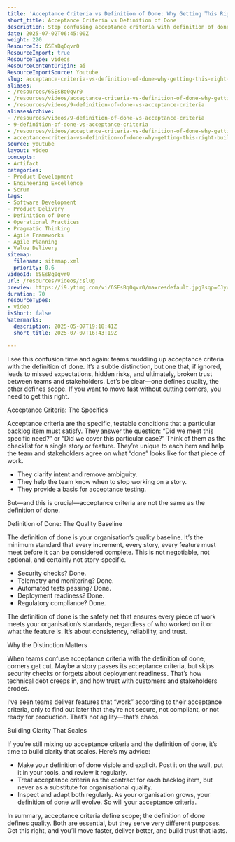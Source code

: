 ```yaml
---
title: 'Acceptance Criteria vs Definition of Done: Why Getting This Right Builds Trust and Delivers Quality Faster'
short_title: Acceptance Criteria vs Definition of Done
description: Stop confusing acceptance criteria with definition of done—learn the crucial difference to boost quality, speed, and trust in your agile delivery.
date: 2025-07-02T06:45:00Z
weight: 220
ResourceId: 6SEsBq0qvr0
ResourceImport: true
ResourceType: videos
ResourceContentOrigin: ai
ResourceImportSource: Youtube
slug: acceptance-criteria-vs-definition-of-done-why-getting-this-right-builds-trust-and-delivers-quality-faster
aliases:
- /resources/6SEsBq0qvr0
- /resources/videos/acceptance-criteria-vs-definition-of-done-why-getting-this-right-builds-trust-and-delivers-quality-faster
- /resources/videos/9-definition-of-done-vs-acceptance-criteria
aliasesArchive:
- /resources/videos/9-definition-of-done-vs-acceptance-criteria
- 9-definition-of-done-vs-acceptance-criteria
- /resources/videos/acceptance-criteria-vs-definition-of-done-why-getting-this-right-builds-trust-and-delivers-quality-faster
- acceptance-criteria-vs-definition-of-done-why-getting-this-right-builds-trust-and-delivers-quality-faster
source: youtube
layout: video
concepts:
- Artifact
categories:
- Product Development
- Engineering Excellence
- Scrum
tags:
- Software Development
- Product Delivery
- Definition of Done
- Operational Practices
- Pragmatic Thinking
- Agile Frameworks
- Agile Planning
- Value Delivery
sitemap:
  filename: sitemap.xml
  priority: 0.6
videoId: 6SEsBq0qvr0
url: /resources/videos/:slug
preview: https://i9.ytimg.com/vi/6SEsBq0qvr0/maxresdefault.jpg?sqp=CJy47sAG&rs=AOn4CLDOXnTpAy0-cbxLma7o8SDsZP662A
duration: 70
resourceTypes:
- video
isShort: false
Watermarks:
  description: 2025-05-07T19:18:41Z
  short_title: 2025-07-07T16:43:19Z

---
```

I see this confusion time and again: teams muddling up acceptance criteria with the definition of done. It’s a subtle distinction, but one that, if ignored, leads to missed expectations, hidden risks, and ultimately, broken trust between teams and stakeholders. Let’s be clear—one defines quality, the other defines scope. If you want to move fast without cutting corners, you need to get this right.

Acceptance Criteria: The Specifics

Acceptance criteria are the specific, testable conditions that a particular backlog item must satisfy. They answer the question: “Did we meet this specific need?” or “Did we cover this particular case?” Think of them as the checklist for a single story or feature. They’re unique to each item and help the team and stakeholders agree on what “done” looks like for that piece of work.

- They clarify intent and remove ambiguity.
- They help the team know when to stop working on a story.
- They provide a basis for acceptance testing.

But—and this is crucial—acceptance criteria are not the same as the definition of done.

Definition of Done: The Quality Baseline

The definition of done is your organisation’s quality baseline. It’s the minimum standard that every increment, every story, every feature must meet before it can be considered complete. This is not negotiable, not optional, and certainly not story-specific.

- Security checks? Done.
- Telemetry and monitoring? Done.
- Automated tests passing? Done.
- Deployment readiness? Done.
- Regulatory compliance? Done.

The definition of done is the safety net that ensures every piece of work meets your organisation’s standards, regardless of who worked on it or what the feature is. It’s about consistency, reliability, and trust.

Why the Distinction Matters

When teams confuse acceptance criteria with the definition of done, corners get cut. Maybe a story passes its acceptance criteria, but skips security checks or forgets about deployment readiness. That’s how technical debt creeps in, and how trust with customers and stakeholders erodes.

I’ve seen teams deliver features that “work” according to their acceptance criteria, only to find out later that they’re not secure, not compliant, or not ready for production. That’s not agility—that’s chaos.

Building Clarity That Scales

If you’re still mixing up acceptance criteria and the definition of done, it’s time to build clarity that scales. Here’s my advice:

- Make your definition of done visible and explicit. Post it on the wall, put it in your tools, and review it regularly.
- Treat acceptance criteria as the contract for each backlog item, but never as a substitute for organisational quality.
- Inspect and adapt both regularly. As your organisation grows, your definition of done will evolve. So will your acceptance criteria.

In summary, acceptance criteria define scope; the definition of done defines quality. Both are essential, but they serve very different purposes. Get this right, and you’ll move faster, deliver better, and build trust that lasts.
